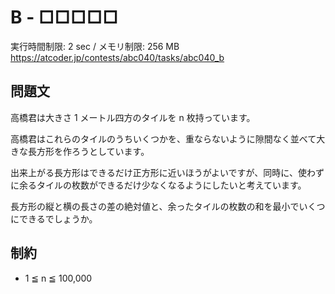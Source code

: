 # B - □□□□□ 
実行時間制限: 2 sec / メモリ制限: 256 MB
https://atcoder.jp/contests/abc040/tasks/abc040_b

## 問題文
高橋君は大きさ 
1 メートル四方のタイルを 
n 枚持っています。

高橋君はこれらのタイルのうちいくつかを、重ならないように隙間なく並べて大きな長方形を作ろうとしています。

出来上がる長方形はできるだけ正方形に近いほうがよいですが、同時に、使わずに余るタイルの枚数ができるだけ少なくなるようにしたいと考えています。

長方形の縦と横の長さの差の絶対値と、余ったタイルの枚数の和を最小でいくつにできるでしょうか。

## 制約
- 1 ≦ n ≦ 100,000
